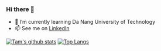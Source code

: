 ### Hi there 👋


- 🌱 I’m currently learning Da Nang University of Technology
- 📫 See me on [LinkedIn](https://www.linkedin.com/in/vovantamvn/) 


[![Tam's github stats](https://github-readme-stats.vercel.app/api?username=vovantamvn&hide=issues&show_icons=true)](https://github.com/vovantamvn)
[![Top Langs](https://github-readme-stats.vercel.app/api/top-langs/?username=vovantamvn&layout=compact)](https://github.com/vovantamvn)
